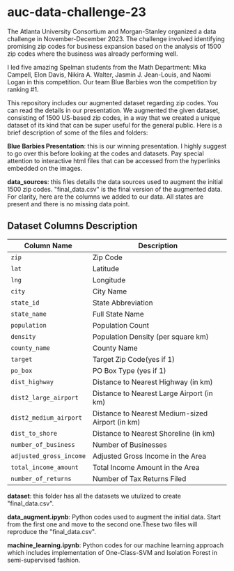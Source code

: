 # auc-data-challenge-23

The Atlanta University Consortium and Morgan-Stanley organized a data challenge in November-December 2023. The challenge involved identifying promising zip codes for business expansion based on the analysis of 1500 zip codes where the business was already performing well.

I led five amazing Spelman students from the Math Department: Mika Campell, Elon Davis, Nikira A. Walter, Jasmin J. Jean-Louis, and Naomi Logan in this competition. Our team Blue Barbies won the competition by ranking #1.

This repository includes our augmented dataset regarding zip codes. You can read the details in our presentation. We augmented the given dataset, consisting of 1500 US-based zip codes, in a way that we created a unique dataset of its kind that can be super useful for the general public. Here is a brief description of some of the files and folders:

**Blue Barbies Presentation**: this is our winning presentation. I highly suggest to go over this before looking at the codes and datasets. Pay special attention to interactive html files that can be accessed from the hyperlinks embedded on the images. 

**data_sources**: this files details the data sources used to augment the initial 1500 zip codes. "final_data.csv" is the final version of the augmented data.
For clarity, here are the columns we added to our data. All states are present and there is no missing data point.

## Dataset Columns Description

| Column Name              | Description                                               |
|--------------------------|-----------------------------------------------------------|
| `zip`                    | Zip Code                                                  |
| `lat`                    | Latitude                                                  |
| `lng`                    | Longitude                                                 |
| `city`                   | City Name                                                 |
| `state_id`               | State Abbreviation                                        |
| `state_name`             | Full State Name                                           |
| `population`             | Population Count                                          |
| `density`                | Population Density (per square km)                        |
| `county_name`            | County Name                                               |
| `target`                 | Target Zip Code(yes if 1)                                 |
| `po_box`                 | PO Box Type (yes if 1)                                    |
| `dist_highway`           | Distance to Nearest Highway (in km)                       |
| `dist2_large_airport`    | Distance to Nearest Large Airport (in km)                 |
| `dist2_medium_airport`   | Distance to Nearest Medium-sized Airport (in km)          |
| `dist_to_shore`          | Distance to Nearest Shoreline (in km)                     |
| `number_of_business`     | Number of Businesses                                      |
| `adjusted_gross_income`  | Adjusted Gross Income in the Area                         |
| `total_income_amount`    | Total Income Amount in the Area                           |
| `number_of_returns`      | Number of Tax Returns Filed                               |

**dataset**: this folder has all the datasets we utulized to create "final_data.csv". 

**data_augment.ipynb**: Python codes used to augment the initial data. Start from the first one and move to the second one.These two files will reproduce the "final_data.csv".

**machine_learning.ipynb**: Python codes for our machine learning approach which includes implementation of One-Class-SVM and Isolation Forest in semi-supervised fashion.
